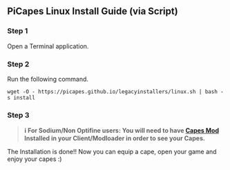 ## PiCapes Linux Install Guide (via Script)
### Step 1
Open a Terminal application.
### Step 2
Run the following command.
```
wget -O - https://picapes.github.io/legacyinstallers/linux.sh | bash -s install
```
### Step 3
> **ℹ For Sodium/Non Optifine users: You will need to have [Capes Mod](https://modrinth.com/mod/capes) Installed in your Client/Modloader in order to see your Capes.**

The Installation is done!! Now you can equip a cape, open your game and enjoy your capes :)
